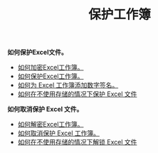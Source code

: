 ﻿---
title: 保护工作簿
second_title: Aspose.Cells Cloud Documen
linktitle: 普罗泰克
type: docs
url: /zh/protect/
keywords: Protect and unprotect Excel workbook
description: Aspose.Cells Cloud REST API 支持保护和取消保护 Excel 工作簿。SDK 支持多种开发语言。它们包括 Android、C#、Go、Java、NodeJS、Perl、PHP、Python、Ruby 和 swift
weight: 36
kwords: Excel, Office 云, REST API, 电子表格, PDF, CSV, Json, Markdwon, 保护工作簿
---
**如何保护Excel文件。**

- [如何加密Excel工作簿。](/cells/zh/workbook/encrypt/)
- [如何保护Excel工作簿。](/cells/zh/workbook/protect/)
- [如何为 Excel 工作簿添加数字签名。](/cells/zh/workbook/digital-signature/)
- [如何在不使用存储的情况下保护 Excel 文件](/cells/zh/protect/without-using-storage/)

**如何取消保护 Excel 文件。**

- [如何解密Excel工作簿。](/cells/zh/workbook/decrypt/)
- [如何取消保护 Excel 工作簿。](/cells/zh/workbook/unprotect/)
- [如何在不使用存储的情况下解锁 Excel 文件](/cells/zh/unlock/without-using-storage/)

